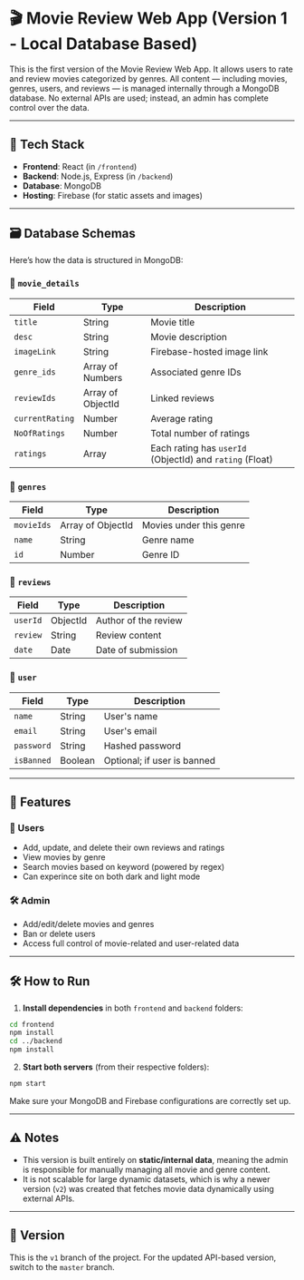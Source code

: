 
# 🎬 Movie Review Web App (Version 1 - Local Database Based)

This is the first version of the Movie Review Web App. It allows users to rate and review movies categorized by genres. All content — including movies, genres, users, and reviews — is managed internally through a MongoDB database. No external APIs are used; instead, an admin has complete control over the data.

---

## 🚀 Tech Stack

- **Frontend**: React (in `/frontend`)
- **Backend**: Node.js, Express (in `/backend`)
- **Database**: MongoDB
- **Hosting**: Firebase (for static assets and images)

---

## 🗃️ Database Schemas

Here’s how the data is structured in MongoDB:

### 🔹 `movie_details`
| Field         | Type              | Description                                |
|---------------|-------------------|--------------------------------------------|
| `title`       | String            | Movie title                                 |
| `desc`        | String            | Movie description                           |
| `imageLink`   | String            | Firebase-hosted image link                  |
| `genre_ids`   | Array of Numbers  | Associated genre IDs                        |
| `reviewIds`   | Array of ObjectId | Linked reviews                              |
| `currentRating`| Number           | Average rating                              |
| `NoOfRatings` | Number            | Total number of ratings                     |
| `ratings`     | Array             | Each rating has `userId` (ObjectId) and `rating` (Float) |

### 🔹 `genres`
| Field      | Type              | Description              |
|------------|-------------------|--------------------------|
| `movieIds` | Array of ObjectId | Movies under this genre  |
| `name`     | String            | Genre name               |
| `id`       | Number            | Genre ID                 |

### 🔹 `reviews`
| Field    | Type       | Description         |
|----------|------------|---------------------|
| `userId` | ObjectId   | Author of the review|
| `review` | String     | Review content      |
| `date`   | Date       | Date of submission  |

### 🔹 `user`
| Field      | Type      | Description                |
|------------|-----------|----------------------------|
| `name`     | String    | User's name                |
| `email`    | String    | User's email               |
| `password` | String    | Hashed password            |
| `isBanned` | Boolean   | Optional; if user is banned|

---

## 🧩 Features

### 👤 Users
- Add, update, and delete their own reviews and ratings
- View movies by genre
- Search movies based on keyword (powered by regex)
- Can experince site on both dark and light mode

### 🛠️ Admin
- Add/edit/delete movies and genres
- Ban or delete users
- Access full control of movie-related and user-related data

---

## 🛠️ How to Run

1. **Install dependencies** in both `frontend` and `backend` folders:

```bash
cd frontend
npm install
cd ../backend
npm install
````

2. **Start both servers** (from their respective folders):

```bash
npm start
```

Make sure your MongoDB and Firebase configurations are correctly set up.

---

## ⚠️ Notes

* This version is built entirely on **static/internal data**, meaning the admin is responsible for manually managing all movie and genre content.
* It is not scalable for large dynamic datasets, which is why a newer version (`v2`) was created that fetches movie data dynamically using external APIs.

---

## 📌 Version

This is the `v1` branch of the project. For the updated API-based version, switch to the `master` branch.
